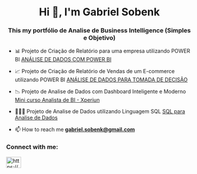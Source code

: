 <h1 align="center">Hi 👋, I'm Gabriel Sobenk</h1>
<h3 align="center">This my portfólio de Analise de Business Intelligence (Simples e Objetivo)</h3>

- 📊 Projeto de Criação de Relatório para uma empresa utilizando POWER BI [ANÁLISE DE DADOS COM POWER BI](https://app.powerbi.com/view?r=eyJrIjoiNzAzOTMwMzQtOGVhNS00MDY1LWFlODctMTI5NmU4MDU2ZmQ5IiwidCI6IjBiMjBhY2NmLThmNDAtNDc3ZC05ZDc4LWNmMGI5NWRkYjFhZCJ9)

- 📈 Projeto de Criação de Relatório de Vendas de um E-commerce utilizando POWER BI [ANÁLISE DE DADOS PARA TOMADA DE DECISÃO](https://app.powerbi.com/view?r=eyJrIjoiNmRhYjU2NjctMzY1ZS00MzhhLTgwMzgtMzAwMmZjMjk2N2Q1IiwidCI6IjBiMjBhY2NmLThmNDAtNDc3ZC05ZDc4LWNmMGI5NWRkYjFhZCJ9)

- 📉 Projeto de Analise de Dados com Dashboard Inteligente e Moderno [Mini curso Analista de BI - Xperiun](https://app.powerbi.com/view?r=eyJrIjoiNzA0NzRkOTAtNzY3Ny00YjJmLWExNjktZDY2NTcwOTYxMTU5IiwidCI6IjBiMjBhY2NmLThmNDAtNDc3ZC05ZDc4LWNmMGI5NWRkYjFhZCJ9)

- 🧑🏻‍💻 Projeto de Analise de Dados utilizando Linguagem SQL [SQL para Analise de Dados](https://medium.com/@gabriel.sobenk/sql-query-from-metabase-portfolio-1fde35be3a5f)

- 📫 How to reach me **gabriel.sobenk@gmail.com**

<h3 align="left">Connect with me:</h3>
<p align="left">
<a href="https://linkedin.com/in/https://www.linkedin.com/in/gabriel-sobenk?utm_source=share&utm_campaign=share_via&utm_content=profile&utm_medium=ios_app" target="blank"><img align="center" src="https://raw.githubusercontent.com/rahuldkjain/github-profile-readme-generator/master/src/images/icons/Social/linked-in-alt.svg" alt="https://www.linkedin.com/in/gabriel-sobenk?utm_source=share&utm_campaign=share_via&utm_content=profile&utm_medium=ios_app" height="30" width="40" /></a>
</p>

